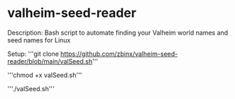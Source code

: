 # valheim-seed-reader
Description: Bash script to automate finding your Valheim world names and seed names for Linux

Setup: 
  '''git clone https://github.com/zbinx/valheim-seed-reader/blob/main/valSeed.sh'''
  
  '''chmod +x valSeed.sh'''
  
  '''./valSeed.sh'''
  
  


